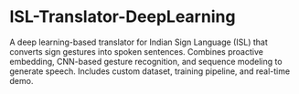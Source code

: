 # ISL-Translator-DeepLearning
A deep learning-based translator for Indian Sign Language (ISL) that converts sign gestures into spoken sentences. Combines proactive embedding, CNN-based gesture recognition, and sequence modeling to generate speech. Includes custom dataset, training pipeline, and real-time demo.
